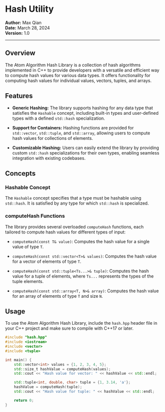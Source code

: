 # Hash Utility

**Author:** Max Qian  
**Date:** March 28, 2024  
**Version:** 1.0

---

## Overview

The Atom Algorithm Hash Library is a collection of hash algorithms implemented in C++ to provide developers with a versatile and efficient way to compute hash values for various data types. It offers functionality for computing hash values for individual values, vectors, tuples, and arrays.

## Features

- **Generic Hashing:** The library supports hashing for any data type that satisfies the `Hashable` concept, including built-in types and user-defined types with a defined `std::hash` specialization.
- **Support for Containers:** Hashing functions are provided for `std::vector`, `std::tuple`, and `std::array`, allowing users to compute hash values for collections of elements.

- **Customizable Hashing:** Users can easily extend the library by providing custom `std::hash` specializations for their own types, enabling seamless integration with existing codebases.

## Concepts

### Hashable Concept

The `Hashable` concept specifies that a type must be hashable using `std::hash`. It is satisfied by any type for which `std::hash` is specialized.

### computeHash Functions

The library provides several overloaded `computeHash` functions, each tailored to compute hash values for different types of input:

- `computeHash(const T& value)`: Computes the hash value for a single value of type `T`.
- `computeHash(const std::vector<T>& values)`: Computes the hash value for a vector of elements of type `T`.

- `computeHash(const std::tuple<Ts...>& tuple)`: Computes the hash value for a tuple of elements, where `Ts...` represents the types of the tuple elements.

- `computeHash(const std::array<T, N>& array)`: Computes the hash value for an array of elements of type `T` and size `N`.

## Usage

To use the Atom Algorithm Hash Library, include the `hash.hpp` header file in your C++ project and make sure to compile with C++17 or later.

```cpp
#include "hash.hpp"
#include <iostream>
#include <vector>
#include <tuple>

int main() {
    std::vector<int> values = {1, 2, 3, 4, 5};
    std::size_t hashValue = computeHash(values);
    std::cout << "Hash value for vector: " << hashValue << std::endl;

    std::tuple<int, double, char> tuple = {1, 3.14, 'a'};
    hashValue = computeHash(tuple);
    std::cout << "Hash value for tuple: " << hashValue << std::endl;

    return 0;
}
```

